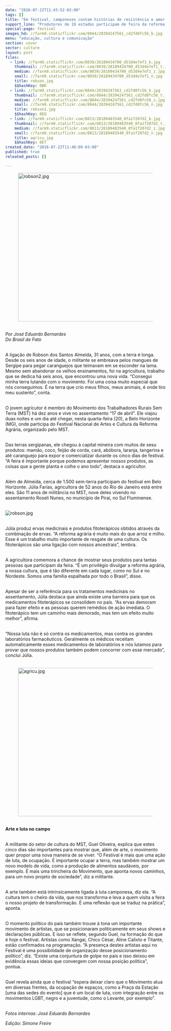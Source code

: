 ```yaml
---
date: "2016-07-22T11:43:52-03:00"
tags: []
title: "Em festival, camponeses contam histórias de resistência e amor pela terra"
support_line: "Produtores de 19 estados participam de feira da reforma agrária, com mais de 160 toneladas de produtos, em MG"
special-page: festival
images_hd: //farm9.staticflickr.com/8844/28394247561_cd2fd0fc56_b.jpg
menu: "educação, cultura e comunicação"
section: cover
sector: culture
layout: post
files:
  - link: //farm9.staticflickr.com/8039/28189434700_d53d4e7ef1_b.jpg
    thumbnail: //farm9.staticflickr.com/8039/28189434700_d53d4e7ef1_t.jpg
    medium: //farm9.staticflickr.com/8039/28189434700_d53d4e7ef1_z.jpg
    small: //farm9.staticflickr.com/8039/28189434700_d53d4e7ef1_n.jpg
    title: robson.jpg
    $$hashKey: 0BR
  - link: //farm9.staticflickr.com/8844/28394247561_cd2fd0fc56_b.jpg
    thumbnail: //farm9.staticflickr.com/8844/28394247561_cd2fd0fc56_t.jpg
    medium: //farm9.staticflickr.com/8844/28394247561_cd2fd0fc56_z.jpg
    small: //farm9.staticflickr.com/8844/28394247561_cd2fd0fc56_n.jpg
    title: robson2.jpg
    $$hashKey: 0EQ
  - link: //farm9.staticflickr.com/8813/28189483540_0fa1f207d2_b.jpg
    thumbnail: //farm9.staticflickr.com/8813/28189483540_0fa1f207d2_t.jpg
    medium: //farm9.staticflickr.com/8813/28189483540_0fa1f207d2_z.jpg
    small: //farm9.staticflickr.com/8813/28189483540_0fa1f207d2_n.jpg
    title: agricu.jpg
    $$hashKey: 0ET
created_date: "2016-07-22T11:48:09-03:00"
published: true
releated_posts: []

---
```

<figure class="image"><img alt="robson2.jpg" height="467" src="//farm9.staticflickr.com/8844/28394247561_cd2fd0fc56_b.jpg" width="700" />
<figcaption></figcaption>
</figure>

<p><br />
<em>Por&nbsp;Jos&eacute; Eduardo Bernardes<br />
Do Brasil de Fato</em></p>

<p><br />
A liga&ccedil;&atilde;o de Robson dos Santos Almeida, 31 anos, com a terra &eacute; longa. Desde os seis anos de idade, o militante se embreava pelos mangues de Sergipe para pegar caranguejos que teimavam em se esconder na lama. Mesmo sem abandonar os velhos ensinamentos, foi na agricultura, trabalho que se dedica h&aacute; seis anos, que encontrou uma nova vida. &ldquo;Consegui minha terra lutando com o movimento. Foi uma coisa muito especial que n&oacute;s conseguimos. &Eacute; na terra que crio meus filhos, meus animais, &eacute; onde tiro meu sustento&rdquo;, conta.</p>

<p><br />
O jovem agricutor &eacute; membro do Movimento dos Trabalhadores Rurais Sem Terra (MST) h&aacute; dez anos e vive no assentamento &ldquo;17 de abril&rdquo;. Ele viajou duas noites e um dia at&eacute; chegar, nesta quarta-feira (20), a Belo Horizonte (MG), onde participa do Festival Nacional de Artes e Cultura da Reforma Agr&aacute;ria, organizado pelo MST.</p>

<p><br />
Das terras sergipanas, ele chegou &agrave; capital mineira com muitos de sesu produtos: mam&atilde;o, coco, feij&atilde;o de corda, car&aacute;, ab&oacute;bora, laranja, tangerina e at&eacute; caranguejo para expor e comercializar durante os cinco dias de festival. &ldquo;A feira &eacute; importante porque podemos apresentar nossos produtos, as coisas que a gente planta e colhe o ano todo&rdquo;, destaca o agricultor.</p>

<p><br />
Al&eacute;m de Almeida, cerca de 1.500 sem-terra participam do festival em Belo Horizonte. J&uacute;lia Farias, agricultora de 52 anos do Rio de Janeiro est&aacute; entre eles. S&atilde;o 11 anos de milit&acirc;ncia no MST, nove deles vivendo no assentamento Roseli Nunes, no munic&iacute;pio de Pira&iacute;, no Sul Fluminense.&nbsp;<br />
&nbsp;</p>

<p><img alt="robson.jpg" src="//farm9.staticflickr.com/8039/28189434700_d53d4e7ef1_b.jpg" /></p>

<p><br />
J&uacute;lia produz ervas medicinais e produtos fitoter&aacute;picos obtidos atrav&eacute;s da combina&ccedil;&atilde;o de ervas. &ldquo;A reforma agr&aacute;ria &eacute; muito mais do que arroz e milho. Esse &eacute; um trabalho muito importante de resgate de uma cultura. Os fitoter&aacute;picos s&atilde;o uma liga&ccedil;&atilde;o com nossos ancestrais&rdquo;, lembra.</p>

<p><br />
A agricultora comemora a chance de mostrar seus produtos para tantas pessoas que participam da feira. &ldquo;&Eacute; um privil&eacute;gio divulgar a reforma agr&aacute;ria, a nossa cultura, que &eacute; t&atilde;o diferente em cada lugar, como no Sul e no Nordeste. Somos uma fam&iacute;lia espalhada por todo o Brasil&rdquo;, disse.</p>

<p><br />
Apesar de ser a refer&ecirc;ncia para os tratamentos medicinais no assentamento, J&uacute;lia destaca que ainda existe uma barreira para que os medicamentos fitoter&aacute;picos se consolidem no pa&iacute;s. &ldquo;As ervas demoram para fazer efeito e as pessoas querem rem&eacute;dios de a&ccedil;&atilde;o imediata. O fitoter&aacute;pico tem um caminho mais demorado, mas tem um efeito muito melhor&rdquo;, afirma.</p>

<p><br />
&ldquo;Nossa luta n&atilde;o &eacute; s&oacute; contra os medicamentos, mas contra os grandes laborat&oacute;rios farmac&ecirc;uticos. Geralmente os m&eacute;dicos receitam automaticamente esses medicamentos de laborat&oacute;rios e n&oacute;s lutamos para provar que nossos produtos tamb&eacute;m podem concorrer com esse mercado&rdquo;, conclui J&uacute;lia.<br />
&nbsp;</p>

<figure class="image"><img alt="agricu.jpg" height="467" src="//farm9.staticflickr.com/8813/28189483540_0fa1f207d2_b.jpg" width="700" />
<figcaption></figcaption>
</figure>

<p><br />
<strong>Arte e luta no campo</strong></p>

<p><br />
A militante do setor de cultura do MST, Guel Oliveira, explica que estes cinco dias s&atilde;o importantes para mostrar que, al&eacute;m de arte, o movimento quer propor uma nova maneira de se viver. &ldquo;O Festival &eacute; mais que uma a&ccedil;&atilde;o de luta, de ocupa&ccedil;&atilde;o. &Eacute; importante ocupar a terra, mas tamb&eacute;m mostrar um novo modelo de vida, como a produ&ccedil;&atilde;o de alimentos saud&aacute;veis, por exemplo. &Eacute; mais uma trincheira do Movimento, que aponta novos caminhos, para um novo projeto de sociedade&rdquo;, diz a militante.</p>

<p><br />
A arte tamb&eacute;m est&aacute; intrinsicamente ligada &agrave; luta camponesa, diz ela. &ldquo;A cultura tem o cheiro da vida, que nos transforma e leva a quem visita a feira o nosso projeto de transforma&ccedil;&atilde;o. &Eacute; uma reflex&atilde;o que se traduz na pr&aacute;tica&rdquo;, aponta.</p>

<p><br />
O momento pol&iacute;tico do pa&iacute;s tamb&eacute;m trouxe &agrave; tona um importante movimento de artistas, que se posicionaram politicamente em seus shows e declara&ccedil;&otilde;es p&uacute;blicas. E isso se reflete, segundo Guel, na forma&ccedil;&atilde;o do que &eacute; hoje o festival. Artistas como Xangai, Chico C&eacute;sar, Aline Calixto e Titante, est&atilde;o confirmados na programa&ccedil;&atilde;o. &ldquo;A presen&ccedil;a destes artistas aqui no Festival &eacute; uma possibilidade de organiza&ccedil;&atilde;o desse posicionamento pol&iacute;tico&rdquo;, diz. &ldquo;Existe uma conjuntura de golpe no pa&iacute;s e isso deixou em evid&ecirc;ncia essas ideias que convergem com nossa posi&ccedil;&atilde;o pol&iacute;tica&quot;, pontua.&nbsp;</p>

<p><br />
Guel revela ainda que o festival &ldquo;espera deixar claro que o Movimento atua em diversas frentes, da ocupa&ccedil;&atilde;o de espa&ccedil;os, como a Pra&ccedil;a da Esta&ccedil;&atilde;o [uma das sedes do evento] que &eacute; um local de luta, com integra&ccedil;&atilde;o entre os movimentos LGBT, negro e a juventude, como o Levante, por exemplo&rdquo;.</p>

<p><br />
<em>Fotos internas: Jos&eacute; Eduardo Bernardes</em></p>

<p><em>Edi&ccedil;&atilde;o: Simone Freire</em></p>

